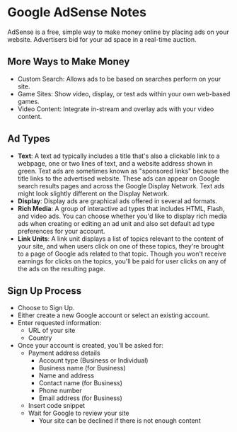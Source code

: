 # Google AdSense Notes

AdSense is a free, simple way to make money online by placing ads on your
website.  Advertisers bid for your ad space in a real-time auction.


## More Ways to Make Money

* Custom Search: Allows ads to be based on searches perform on your site.
* Game Sites: Show video, display, or test ads within your own web-based games.
* Video Content: Integrate in-stream and overlay ads with your video content.


## Ad Types

* **Text**: A text ad typically includes a title that's also a clickable link to
  a webpage, one or two lines of text, and a website address shown in green.
  Text ads are sometimes known as "sponsored links" because the title links to
  the advertised website.  These ads can appear on Google search results pages
  and across the Google Display Network.  Text ads might look slightly different
  on the Display Network.
* **Display**: Display ads are graphical ads offered in several ad formats.
* **Rich Media**: A group of interactive ad types that includes HTML, Flash, and
  video ads.  You can choose whether you'd like to display rich media ads when
  creating or editing an ad unit and also set default ad type preferences for
  your account.
* **Link Units**: A link unit displays a list of topics relevant to the content
  of your site, and when users click on one of these topics, they're brought to
  a page of Google ads related to that topic.  Though you won't receive earnings
  for clicks on the topics, you'll be paid for user clicks on any of the ads on
  the resulting page.


## Sign Up Process

* Choose to Sign Up.
* Either create a new Google account or select an existing account.
* Enter requested information:
  + URL of your site
  + Country
* Once your account is created, you'll be asked for:
  + Payment address details
    - Account type (Business or Individual)
    - Business name (for Business)
    - Name and address
    - Contact name (for Business)
    - Phone number
    - Email address (for Business)
  + Insert code snippet
  + Wait for Google to review your site
    - Your site can be declined if there is not enough content
